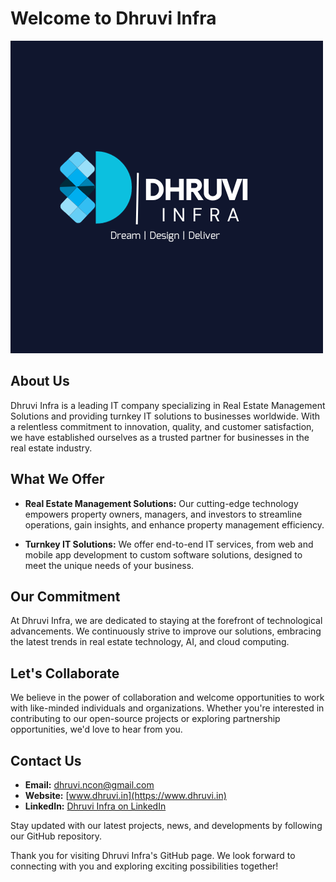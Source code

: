 # Welcome to Dhruvi Infra

![Dhruvi Infra Logo](https://github.com/dhruviinfra/dhruviinfra/blob/main/5.png)

## About Us

Dhruvi Infra is a leading IT company specializing in Real Estate Management Solutions and providing turnkey IT solutions to businesses worldwide. With a relentless commitment to innovation, quality, and customer satisfaction, we have established ourselves as a trusted partner for businesses in the real estate industry.

## What We Offer

- **Real Estate Management Solutions:** Our cutting-edge technology empowers property owners, managers, and investors to streamline operations, gain insights, and enhance property management efficiency.

- **Turnkey IT Solutions:** We offer end-to-end IT services, from web and mobile app development to custom software solutions, designed to meet the unique needs of your business.

## Our Commitment

At Dhruvi Infra, we are dedicated to staying at the forefront of technological advancements. We continuously strive to improve our solutions, embracing the latest trends in real estate technology, AI, and cloud computing.

## Let's Collaborate

We believe in the power of collaboration and welcome opportunities to work with like-minded individuals and organizations. Whether you're interested in contributing to our open-source projects or exploring partnership opportunities, we'd love to hear from you.

## Contact Us

- **Email:** [dhruvi.ncon@gmail.com](mailto:dhruvi.ncon@gmail.com)
- **Website:** [www.dhruvi.in](https://www.dhruvi.in)
- **LinkedIn:** [Dhruvi Infra on LinkedIn](https://www.linkedin.com/company/dhruvi-infra/)

Stay updated with our latest projects, news, and developments by following our GitHub repository.

Thank you for visiting Dhruvi Infra's GitHub page. We look forward to connecting with you and exploring exciting possibilities together!
